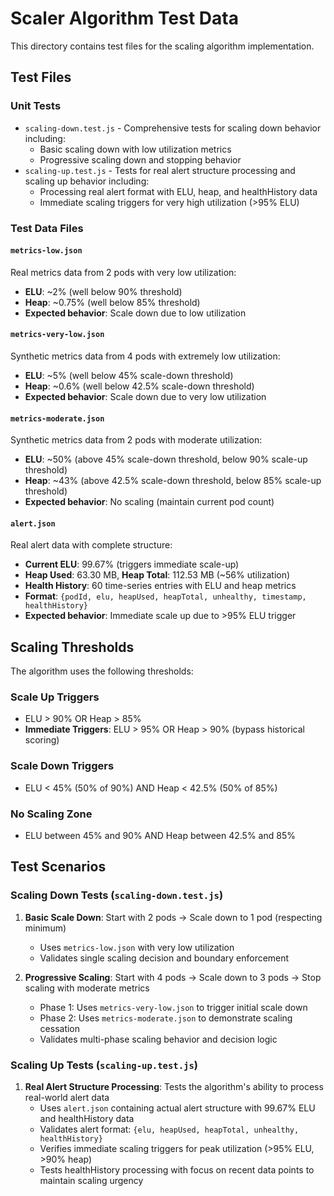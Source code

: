 # Scaler Algorithm Test Data

This directory contains test files for the scaling algorithm implementation.

## Test Files

### Unit Tests
- `scaling-down.test.js` - Comprehensive tests for scaling down behavior including:
  - Basic scaling down with low utilization metrics
  - Progressive scaling down and stopping behavior
- `scaling-up.test.js` - Tests for real alert structure processing and scaling up behavior including:
  - Processing real alert format with ELU, heap, and healthHistory data
  - Immediate scaling triggers for very high utilization (>95% ELU)

### Test Data Files

#### `metrics-low.json`
Real metrics data from 2 pods with very low utilization:
- **ELU**: ~2% (well below 90% threshold)
- **Heap**: ~0.75% (well below 85% threshold)
- **Expected behavior**: Scale down due to low utilization

#### `metrics-very-low.json`
Synthetic metrics data from 4 pods with extremely low utilization:
- **ELU**: ~5% (well below 45% scale-down threshold)
- **Heap**: ~0.6% (well below 42.5% scale-down threshold)
- **Expected behavior**: Scale down due to very low utilization

#### `metrics-moderate.json`
Synthetic metrics data from 2 pods with moderate utilization:
- **ELU**: ~50% (above 45% scale-down threshold, below 90% scale-up threshold)
- **Heap**: ~43% (above 42.5% scale-down threshold, below 85% scale-up threshold)
- **Expected behavior**: No scaling (maintain current pod count)

#### `alert.json`
Real alert data with complete structure:
- **Current ELU**: 99.67% (triggers immediate scale-up)
- **Heap Used**: 63.30 MB, **Heap Total**: 112.53 MB (~56% utilization)
- **Health History**: 60 time-series entries with ELU and heap metrics
- **Format**: `{podId, elu, heapUsed, heapTotal, unhealthy, timestamp, healthHistory}`
- **Expected behavior**: Immediate scale up due to >95% ELU trigger

## Scaling Thresholds

The algorithm uses the following thresholds:

### Scale Up Triggers
- ELU > 90% OR Heap > 85%
- **Immediate Triggers**: ELU > 95% OR Heap > 90% (bypass historical scoring)

### Scale Down Triggers
- ELU < 45% (50% of 90%) AND Heap < 42.5% (50% of 85%)

### No Scaling Zone
- ELU between 45% and 90% AND Heap between 42.5% and 85%

## Test Scenarios

### Scaling Down Tests (`scaling-down.test.js`)

1. **Basic Scale Down**: Start with 2 pods → Scale down to 1 pod (respecting minimum)
   - Uses `metrics-low.json` with very low utilization
   - Validates single scaling decision and boundary enforcement

2. **Progressive Scaling**: Start with 4 pods → Scale down to 3 pods → Stop scaling with moderate metrics  
   - Phase 1: Uses `metrics-very-low.json` to trigger initial scale down
   - Phase 2: Uses `metrics-moderate.json` to demonstrate scaling cessation
   - Validates multi-phase scaling behavior and decision logic

### Scaling Up Tests (`scaling-up.test.js`)

1. **Real Alert Structure Processing**: Tests the algorithm's ability to process real-world alert data
   - Uses `alert.json` containing actual alert structure with 99.67% ELU and healthHistory data
   - Validates alert format: `{elu, heapUsed, heapTotal, unhealthy, healthHistory}`
   - Verifies immediate scaling triggers for peak utilization (>95% ELU, >90% heap)
   - Tests healthHistory processing with focus on recent data points to maintain scaling urgency